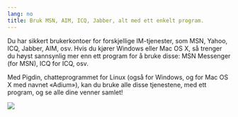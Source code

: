 ```yaml
---
lang: no
title: Bruk MSN, AIM, ICQ, Jabber, alt med ett enkelt program.
---
```


Du har sikkert brukerkontoer for forskjellige IM-tjenester, som MSN, Yahoo, ICQ, Jabber, AIM, osv. Hvis du kjører Windows eller Mac OS X, så trenger du høyst sannsynlig mer enn ett program for å bruke disse: MSN Messenger (for MSN), ICQ for ICQ, osv.

Med Pigdin, chatteprogrammet for Linux (også for Windows, og for Mac OS X med navnet «Adium»), kan du bruke alle disse tjenestene, med ett program, og se alle dine venner samlet!

<img src="Images/gaim_im_services.png" />

  
